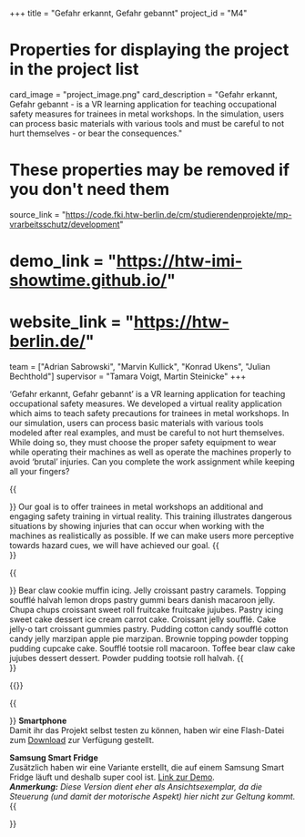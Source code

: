 +++
title = "Gefahr erkannt, Gefahr gebannt"
project_id = "M4"

# Properties for displaying the project in the project list
card_image = "project_image.png"
card_description = "Gefahr erkannt, Gefahr gebannt - is a VR learning application for teaching occupational safety measures for trainees in metal workshops. In the simulation, users can process basic materials with various tools and must be careful to not hurt themselves - or bear the consequences."

# These properties may be removed if you don't need them
source_link = "https://code.fki.htw-berlin.de/cm/studierendenprojekte/mp-vrarbeitsschutz/development"
# demo_link = "https://htw-imi-showtime.github.io/"
# website_link = "https://htw-berlin.de/"

team = ["Adrian Sabrowski", "Marvin Kullick", "Konrad Ukens", "Julian Bechthold"]
supervisor = "Tamara Voigt, Martin Steinicke"
+++

‘Gefahr erkannt, Gefahr gebannt’ is a VR learning application for teaching occupational safety measures.
We developed a virtual reality application which aims to teach safety precautions for trainees in  metal workshops.
In our simulation, users can process basic materials with various tools modeled after real examples, and must be careful to not hurt themselves.
While doing so, they must choose the proper safety equipment to wear while operating their machines as well as operate the machines properly to avoid ‘brutal’ injuries.
Can you complete the work assignment while keeping all your fingers?

{{<section title="Our Goal">}}
Our goal is to offer trainees in metal workshops an additional and engaging safety training in virtual reality.
This training illustrates dangerous situations by showing injuries that can occur when working with the machines as realistically as possible.
If we can make users more perceptive towards hazard cues, we will have achieved our goal.
{{</section>}}

{{<section title="Was ist ein Template?">}}
Bear claw cookie muffin icing. Jelly croissant pastry caramels. 
Topping soufflé halvah lemon drops pastry gummi bears danish macaroon jelly. 
Chupa chups croissant sweet roll fruitcake fruitcake jujubes. 
Pastry icing sweet cake dessert ice cream carrot cake. Croissant jelly soufflé. 
Cake jelly-o tart croissant gummies pastry. Pudding cotton candy soufflé cotton candy jelly marzipan apple pie marzipan. 
Brownie topping powder topping pudding cupcake cake. Soufflé tootsie roll macaroon. 
Toffee bear claw cake jujubes dessert dessert. Powder pudding tootsie roll halvah.
{{</section >}}

{{<mediathek id="cba94788b18ce2d77e1599e7135a1758">}}

{{<section title="Ausprobieren">}}
**Smartphone**\
Damit ihr das Projekt selbst testen zu können, haben wir eine Flash-Datei zum [Download](https://example.com/) zur Verfügung gestellt.

**Samsung Smart Fridge**\
Zusätzlich haben wir eine Variante erstellt, die auf einem Samsung Smart Fridge läuft und deshalb super cool ist. [Link zur Demo](https://example.com/).\
***Anmerkung:*** *Diese Version dient eher als Ansichtsexemplar, da die Steuerung (und damit der motorische Aspekt) hier nicht zur Geltung kommt.*
{{</section>}}